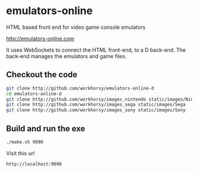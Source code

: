 # emulators-online
HTML based front end for video game console emulators

http://emulators-online.com

It uses WebSockets to connect the HTML front-end, to a D back-end. The
back-end manages the emulators and game files.


Checkout the code
-----
~~~bash
git clone http://github.com/workhorsy/emulators-online-d
cd emulators-online-d
git clone http://github.com/workhorsy/images_nintendo static/images/Nintendo
git clone http://github.com/workhorsy/images_sega static/images/Sega
git clone http://github.com/workhorsy/images_sony static/images/Sony
~~~


Build and run the exe
-----
~~~bash
./make.sh 9090
~~~

Visit this url
~~~bash
http://localhost:9090
~~~

